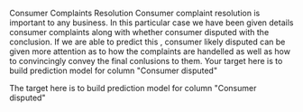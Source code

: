 Consumer Complaints Resolution
Consumer complaint resolution is important to any business. In this particular case we have been given details consumer complaints along with whether consumer disputed with the conclusion. If we are able to predict this , consumer likely disputed can be given more attention as to how the complaints are handelled as well as how to convincingly convey the final conlusions to them. Your target here is to build prediction model for column "Consumer disputed"

The target here is to build prediction model for column "Consumer disputed"
